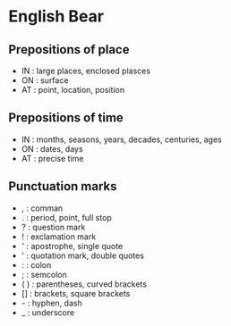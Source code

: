 # English Bear

## Prepositions of place

- IN : large places, enclosed plasces
- ON : surface
- AT : point, location, position

## Prepositions of time

- IN : months, seasons, years, decades, centuries, ages
- ON : dates, days
- AT : precise time

## Punctuation marks

- , : comman
- . : period, point, full stop
- ? : question mark
- ! : exclamation mark
- ' : apostrophe, single quote
- ' : quotation mark, double quotes
- : : colon
- ; : semcolon
- ( ) : parentheses, curved brackets
- \[] : brackets, square brackets
- \- : hyphen, dash
- _ : underscore
